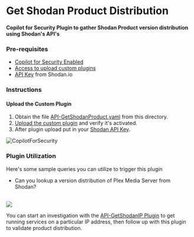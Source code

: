 # Get Shodan Product Distribution

#### Copilot for Security Plugin to gather Shodan Product version distribution using Shodan's API's

### Pre-requisites

* [Copilot for Security Enabled](https://learn.microsoft.com/en-us/security-copilot/get-started-security-copilot#onboarding-to-microsoft-security-copilot)
* [Access to upload custom plugins](https://learn.microsoft.com/en-us/security-copilot/manage-plugins?tabs=securitycopilotplugin#managing-custom-plugins)
* [API Key](https://developer.shodan.io/api/requirements) from Shodan.io

### Instructions
#### Upload the Custom Plugin

1. Obtain the file [API-GetShodanProduct.yaml](https://github.com/SCStelz/CopilotForSecurity/blob/main/CustomPlugIns/API-GetShodanIP/API-GetShodanIP.yaml) from this directory.
2. [Upload the custom plugin](https://learn.microsoft.com/en-us/security-copilot/manage-plugins?tabs=securitycopilotplugin#add-custom-plugins) and verify it's activated.
3. After plugin upload put in your [Shodan API Key](https://learn.microsoft.com/en-us/security-copilot/plugin_api#configure-authentication-1).

![CopilotForSecurity](https://learn.microsoft.com/en-us/security-copilot/media/add-plugin-button.png)

### Plugin Utilization

Here's some sample queries you can utilize to trigger this plugin

* Can you lookup a version distribution of Plex Media Server from Shodan?
<br>
<img src="https://github.com/SCStelz/CopilotForSecurity/blob/main/Images/shodan-product-masked.png"/>

You can start an investigation with the [API-GetShodanIP Plugin](https://github.com/SCStelz/CopilotForSecurity/tree/main/CustomPlugIns/API-GetShodanIP) to get running services on a particular IP address, then follow up with this plugin to validate product distribution.
<br>
